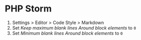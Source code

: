 <!--
id: phpstorm
tags: ''
-->

# PHP Storm
1. Settings > Editor > Code Style > Markdown
2. Set _Keep maximum blank lines Around block elements_ to `0`
3. Set _Minimum blank lines Around block elements_ to `0`
